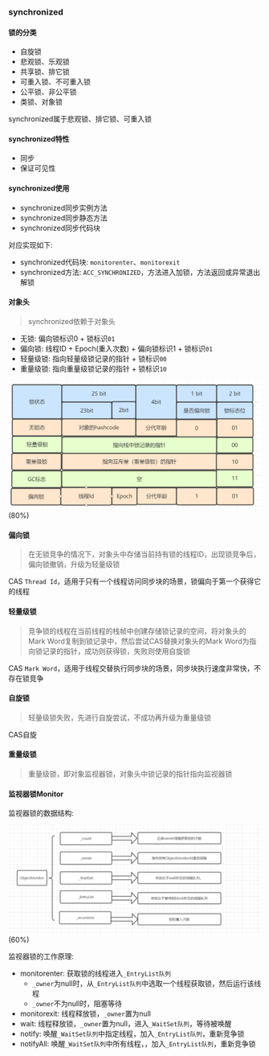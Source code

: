 ### synchronized

#### 锁的分类

* 自旋锁
* 悲观锁、乐观锁
* 共享锁、排它锁
* 可重入锁、不可重入锁
* 公平锁、非公平锁
* 类锁、对象锁

synchronized属于悲观锁、排它锁、可重入锁

#### synchronized特性

* 同步
* 保证可见性

#### synchronized使用

* synchronized同步实例方法
* synchronized同步静态方法
* synchronized同步代码块

对应实现如下:

* synchronized代码块: `monitorenter`、`monitorexit`
* synchronized方法: `ACC_SYNCHRONIZED`，方法进入加锁，方法返回或异常退出解锁

#### 对象头

> synchronized依赖于对象头

* 无锁: 偏向锁标识0 + 锁标识`01`
* 偏向锁: 线程ID + Epoch(重入次数) + 偏向锁标识1 + 锁标识`01`
* 轻量级锁: 指向轻量级锁记录的指针 + 锁标识`00`
* 重量级锁: 指向重量级锁记录的指针 + 锁标识`10`

![对象头](../_media/concurrent/mark_word.png)(80%)

#### 偏向锁

> 在无锁竞争的情况下，对象头中存储当前持有锁的线程ID，出现锁竞争后，偏向锁撤销，升级为轻量级锁

CAS `Thread Id`，适用于只有一个线程访问同步块的场景，锁偏向于第一个获得它的线程

#### 轻量级锁

> 竞争锁的线程在当前线程的栈帧中创建存储锁记录的空间，将对象头的Mark Word复制到锁记录中，然后尝试CAS替换对象头的Mark Word为指向锁记录的指针，成功则获得锁，失败则使用自旋锁

CAS `Mark Word`，适用于线程交替执行同步块的场景，同步块执行速度非常快，不存在锁竞争

#### 自旋锁

> 轻量级锁失败，先进行自旋尝试，不成功再升级为重量级锁

CAS自旋

#### 重量级锁

> 重量级锁，即对象监视器锁，对象头中锁记录的指针指向监视器锁

#### 监视器锁Monitor

监视器锁的数据结构:

![监视器锁](../_media/concurrent/object_monitor.png)(60%)

监视器锁的工作原理:

* monitorenter: 获取锁的线程进入`_EntryList队列`
    * `_owner`为null时，从`_EntryList队列`中选取一个线程获取锁，然后运行该线程
    * `_owner`不为null时，阻塞等待
* monitorexit: 线程释放锁，`_owner`置为null
* wait: 线程释放锁，`_owner`置为null，进入`_WaitSet队列`，等待被唤醒
* notify: 唤醒`_WaitSet队列`中指定线程，加入`_EntryList队列`，重新竞争锁
* notifyAll: 唤醒`_WaitSet队列`中所有线程，，加入`_EntryList队列`，重新竞争锁
